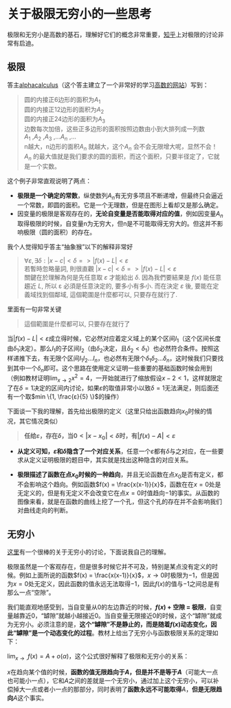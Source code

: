 



# 关于极限无穷小的一些思考

极限和无穷小是高数的基石，理解好它们的概念非常重要，[知乎](https://www.zhihu.com/question/20573378)上对极限的讨论非常有启迪。


## 极限
答主[alphacalculus](https://www.zhihu.com/people/alphacalculus/activities)（这个答主建立了一个非常好的学习[高数的网站](http://www.alphacalculus.com/)）写到：

>圆的内接正6边形的面积为$A_{1}$   
圆的内接正12边形的面积为$A_{2}$   
圆的内接正24边形的面积为$A_{3}$   
边数每次加倍，这些正多边形的面积按照边数由小到大排列成一列数  
$A_{1}$ ,$A_{2}$ ,$A_{3}$ ,...$A_{n}$ ,...  
n越大，n边形的面积$A_{n}$ 就越大，这个$A_{n}$ 会不会无限增大呢，显然不会！  
$A_{n}$ 的最大值就是我们要求的圆的面积，而这个面积，只要半径定了，它就是一个实数。  

这个例子非常直观说明了两点：

* **极限是一个确定的常数**，纵使数列$A_n$有无穷多项且不断递增，但最终只会逼近一个常数，即圆的面积。它是一个无理数，但是在图形上看却又是那么确定。
* 因变量的极限是客观存在的，**无论自变量是否能取得对应的值**，例如因变量$A_n$取得极限的时候，自变量n为无穷大，但n是不可能取得无穷大的。但这并不影响极限（圆的面积）的存在。

我个人觉得知乎答主“抽象猴”以下的解释非常好
>$∀ε, ∃δ: |x - c|<δ => |f(x) - L| < ε$  
若暫時忽略量詞, 則很直觀 $|x - c| < δ => |f(x) - L| < ε$  
關鍵在於理解為何是先任意取 $ε$ 才能給出 $δ$.  因為我們要結果是 $f(x)$ 能任意趨近 $L$, 所以 ε 必須是任意決定的, 要多小有多小. 而在決定 $ε$ 後, 要能在定義域找到個鄰域, 這個範圍是什麼都可以, 只要存在就行了.

里面有一句非常关键
>這個範圍是什麼都可以, 只要存在就行了

当$|f(x) - L| < ε$成立得时候，它必然对应着定义域上的某个区间$I_1$（这个区间长度由$δ_1$决定）。那么$I_1$的子区间$I_2$（由$δ_2$决定，且$δ_2<δ_1$）也必然符合条件。按照这样递推下去，有无限个区间$I_1 I_2 ... I_n$，也必然有无限个$δ_1 δ_2 ... δ_n$，这时候我们只要找到其中一个$δ_n$即可。这个思路在使用定义证明一些重要的基础函数时候会用到（例如教材证明$\lim_{x \to 2}x^2=4$，一开始就进行了缩放假设$x-2<1$，这样就限定了在$δ=1$决定的区间内讨论，如果$ε$的取值非常小以致$δ=1$无法满足，则后面还有一个取$min \{1,  \frac{ε}{5} \}$的操作）

下面谈一下我的理解，首先给出极限的定义（这里只给出函数趋向$x_0$时候的情况，其它情况类似）


> **任给$ε$，存在$δ$，当$0<|x-x_0|<δ$时，有$|f(x)-A|<ε$**


* **从定义可知，$ε$和$δ$隐含了一个对应关系**，任意一个$ε$都有$δ$与之对应，在一些要求从定义证明极限的题目中，其实就是找出这种隐含的对应关系。

* **极限描述了函数在点$x_0$时候的一种趋向**，并且无论函数在点$x_0$是否有定义，都不会影响这个趋向。例如函数$f(x) = \frac{x(x-1)}{x}$，函数在在$x=0$处是无定义的，但是有无定义不会改变它在点$x=0$时值趋向$-1$的事实。从函数的图像来看，就是在函数的曲线上挖了一个孔，但这个孔的存在并不会影响我们对曲线走向的判断。

## 无穷小

[这里](https://www.zhihu.com/question/20454375/answer/130566890)有一个很棒的关于无穷小的讨论，下面说我自己的理解。

极限虽然是一个客观存在，但是很多时候它并不可及，特别是某点没有定义的时候。例如上面所说的函数$f(x) = \frac{x(x-1)}{x}$，$x \to 0$时极限为$-1$，但是因为$x=0$处无定义，因此函数的值永远无法取得$-1$，因此$f(x)$的值与$-1$之间总是有那么一点“空隙”。

我们能直观地感受到，当自变量从0的左边靠近的时候，**$f(x)$ $+$ 空隙 $=$ 极限**，自变量越靠近0，“罅隙”就越小越接近0。当自变量无限接近0的时候，这个“罅隙”就成为无穷小。必须注意的是，**这个“罅隙”不是静止的，而是随着$f(x)$动态变化，因此“罅隙”是一个动态变化的过程**。教材上给出了无穷小与函数极限关系的定理如下：

$\lim_{x \to .} f(x)= A + o(α)$，这个公式很好解释了极限和无穷小的关系：

$x$在趋向某个值的时候，**函数的值无限趋向于$A$，但是并不是等于$A$**（可能大一点也可能小一点），它和$A$之间的差就是一个无穷小，通过加上这个无穷小，可以补偿掉大一点或者小一点的那部分，同时表明了**函数永远不可能取得**$A$，**但是无限趋向**$A$这个事实。

